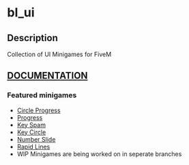 # bl_ui
## Description
Collection of UI Minigames for FiveM

## [DOCUMENTATION](https://docs.byte-labs.net/bl_ui)

### Featured minigames
- [Circle Progress](https://docs.byte-labs.net/bl_ui/games#circle-progress)
- [Progress](https://docs.byte-labs.net/bl_ui/games#progress)
- [Key Spam](https://docs.byte-labs.net/bl_ui/games#key-spam)
- [Key Circle](https://docs.byte-labs.net/bl_ui/games#key-circle)
- [Number Slide](https://docs.byte-labs.net/bl_ui/games#number-slide)
- [Rapid Lines](https://docs.byte-labs.net/bl_ui/games#rapid-lines)
- WIP Minigames are being worked on in seperate branches

